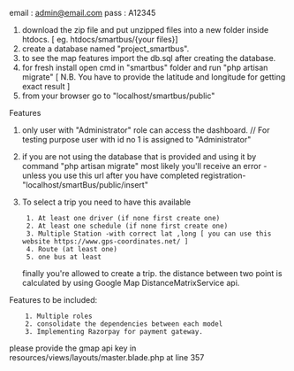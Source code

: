 email : admin@email.com
pass : A12345
1. download the zip file and put unzipped files into a new folder inside htdocs. [ eg. htdocs/smartbus/{your files}]
2. create a database named "project_smartbus".
3. to see the map features import the db.sql after creating the database.
4. for fresh install open cmd in "smartbus" folder and run "php artisan migrate" [ N.B. You have to provide the latitude and longitude for getting exact result ]
5. from your browser go to "localhost/smartbus/public"

Features
1. only user with "Administrator" role can access the dashboard. // For testing purpose user with id no 1 is assigned to "Administrator"
2. if you are not using the database that is provided and using it by command "php artisan migrate"  most likely you'll receive an error -unless you use this url after you have completed registration- "localhost/smartBus/public/insert"
3. To select a trip you need to have this available

		1. At least one driver (if none first create one)
		2. At least one schedule (if none first create one)
		3. Multiple Station -with correct lat ,long [ you can use this website https://www.gps-coordinates.net/ ]
		4. Route (at least one)
		5. one bus at least
	
	finally you're allowed to create a trip. the distance between two point is calculated by using Google Map DistanceMatrixService api.
	
	
Features to be included:

		1. Multiple roles 
		2. consolidate the dependencies between each model
		3. Implementing Razorpay for payment gateway.
		

please provide the gmap api key in resources/views/layouts/master.blade.php at line 357

